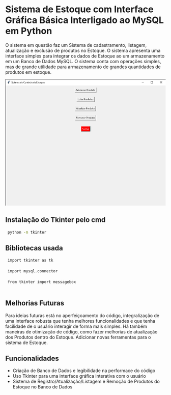 
# Sistema de Estoque com Interface Gráfica Básica Interligado ao MySQL em Python

O sistema em questão faz um Sistema de cadastramento, listagem, atualização e exclusão de produtos no Estoque. O sistema apresenta uma interface simples para integrar os dados de Estoque ao um armazenamento em um Banco de Dados MySQL. O sistema conta com operações simples, mas de grande utilidade para armazenamento de grandes quantidades de produtos em estoque.

![Descrição da Imagem](assets/imagemSistemaControle.png)











## Instalação do Tkinter pelo cmd


```bash
 python -m tkinter
```





## Bibliotecas usada


```bash
 import tkinter as tk

 import mysql.connector

 from tkinter import messagebox
 
```
    
## Melhorias Futuras

Para ideias futuras está no aperfeiçoamento do código, integralização de uma interface robusta que tenha melhores funcionalidades e que tenha facilidade de o usuário interagir de forma mais simples. Há também maneiras de otimização de código, como fazer melhorias de atualização dos Produtos dentro do Estoque. Adicionar novas ferramentas para o sistema de Estoque.

## Funcionalidades

- Criação de Banco de Dados e legibilidade na performace do código
- Uso Tkinter para uma interface gráfica interativa com o usuário
- Sistema de Registro/Atualização/Listagem e Remoção de Produtos do Estoque no Banco de Dados


